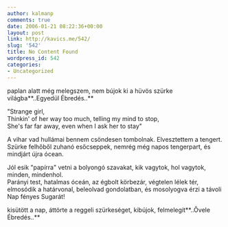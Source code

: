 ```yaml
---
author: kalmanp
comments: true
date: 2006-01-21 08:22:36+00:00
layout: post
link: http://kavics.me/542/
slug: '542'
title: No Content Found
wordpress_id: 542
categories:
- Uncategorized
---
```


paplan alatt még melegszem, nem bújok ki a hüvös szürke világba**..Egyedül Ébredés..**




"Strange girl,   
Thinkin' of her way too much, telling my mind to stop,  
She's far far away, even when I ask her to stay"




A vihar vad hullámai bennem csöndesen tombolnak. Elvesztettem a tengert.  
Szürke felhőből zuhanó esőcseppek, nemrég még napos tengerpart, és mindjárt újra ócean.




Jól esik "papírra" vetni a bolyongó szavakat, kik vagytok, hol vagytok, minden, mindenhol.  
Parányi test, hatalmas óceán, az égbolt körbezár, végtelen lélek tér, elmosódik a határvonal, beleolvad gondolatban, és mosolyogva érzi a távoli Nap fényes Sugarát!  





kisütött a nap, áttörte a reggeli szürkeséget, kibújok, felmelegít**..Ővele Ébredés..**

